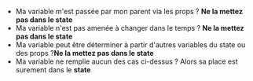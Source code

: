 - Ma variable m'est passée par mon parent via les props ? **Ne la mettez pas dans le state**
- Ma variable n'est pas amenée à changer dans le temps ? **Ne la mettez pas dans le state**
- Ma variable peut être déterminer à partir d'autres variables du state ou des props ?**Ne la mettez pas dans le state**
- Ma variable ne remplie aucun des cas ci-dessus ? Alors sa place est surement dans le **state**

